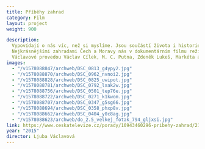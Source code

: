 ```yaml
---
title: Příběhy zahrad
category: Film
layout: project
weight: 900

description:
  Vypovídají o nás víc, než si myslíme. Jsou součástí života i historie.
  Nejkrásnějšími zahradami Čech a Moravy nás v dokumentárním filmu režisérky Ljuby
  Václavové provedou Václav Cílek, M. C. Putna, Zdeněk Lukeš, Markéta a Petra Veličkovi
images:
  - "/v1578088847/archweb/DSC_0813_g4ypy2.jpg"
  - "/v1578088870/archweb/DSC_0962_nvnoi2.jpg"
  - "/v1578088828/archweb/DSC_0825_uwipot.jpg"
  - "/v1578088781/archweb/DSC_0792_lxak2w.jpg"
  - "/v1578088756/archweb/DSC_0501_tep76e.jpg"
  - "/v1578088722/archweb/DSC_0271_k1kwom.jpg"
  - "/v1578088707/archweb/DSC_0347_g5sg66.jpg"
  - "/v1578088694/archweb/DSC_0358_phxp8v.jpg"
  - "/v1578088662/archweb/DSC_0404_y0c8ag.jpg"
  - "/v1578088623/archweb/do_2.5_velkej_fotak_794_gljxsi.jpg"
link: https://www.ceskatelevize.cz/porady/10943460296-pribehy-zahrad/21556226533
year: "2015"
director: Ljuba Václavová
---
```

